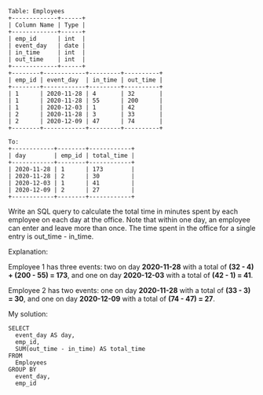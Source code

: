 ```
Table: Employees
+-------------+------+
| Column Name | Type |
+-------------+------+
| emp_id      | int  |
| event_day   | date |
| in_time     | int  |
| out_time    | int  |
+-------------+------+
+--------+------------+---------+----------+
| emp_id | event_day  | in_time | out_time |
+--------+------------+---------+----------+
| 1      | 2020-11-28 | 4       | 32       |
| 1      | 2020-11-28 | 55      | 200      |
| 1      | 2020-12-03 | 1       | 42       |
| 2      | 2020-11-28 | 3       | 33       |
| 2      | 2020-12-09 | 47      | 74       |
+--------+------------+---------+----------+

To:
+------------+--------+------------+
| day        | emp_id | total_time |
+------------+--------+------------+
| 2020-11-28 | 1      | 173        |
| 2020-11-28 | 2      | 30         |
| 2020-12-03 | 1      | 41         |
| 2020-12-09 | 2      | 27         |
+------------+--------+------------+
```
Write an SQL query to calculate the total time in minutes spent by each employee on each day at the office. Note that within one day, an employee can enter and leave more than once. The time spent in the office for a single entry is out_time - in_time.

Explanation: 

Employee 1 has three events: two on day **2020-11-28** with a total of **(32 - 4) + (200 - 55) = 173**, and one on day **2020-12-03** with a total of **(42 - 1) = 41**.

Employee 2 has two events: one on day **2020-11-28** with a total of **(33 - 3) = 30**, and one on day **2020-12-09** with a total of **(74 - 47) = 27**.

My solution:
```
SELECT
  event_day AS day,
  emp_id,
  SUM(out_time - in_time) AS total_time
FROM
  Employees
GROUP BY
  event_day,
  emp_id
```

